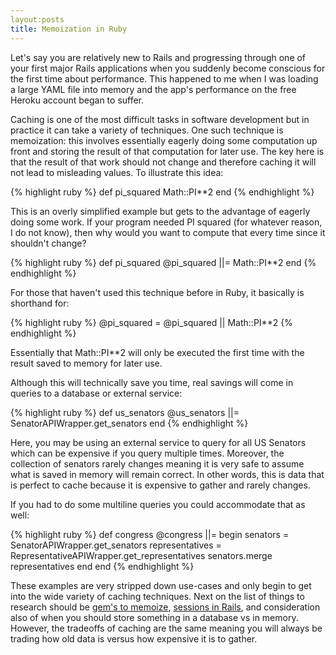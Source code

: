 ```yaml
---
layout:posts
title: Memoization in Ruby
---
```

Let's say you are relatively new to Rails and progressing through one of your first major Rails applications when you suddenly become conscious for the first time about performance. This happened to me when I was loading a large YAML file into memory and the app's performance on the free Heroku account began to suffer.

Caching is one of the most difficult tasks in software development but in practice it can take a variety of techniques. One such technique is memoization: this involves essentially eagerly doing some computation up front and storing the result of that computation for later use. The key here is that the result of that work should not change and therefore caching it will not lead to misleading values. To illustrate this idea:

{% highlight ruby %}
def pi_squared
  Math::PI**2
end
{% endhighlight %}

This is an overly simplified example but gets to the advantage of eagerly doing some work. If your program needed PI squared (for whatever reason, I do not know), then why would you want to compute that every time since it shouldn't change?

{% highlight ruby %}
def pi_squared
  @pi_squared ||= Math::PI**2
end
{% endhighlight %}

For those that haven't used this technique before in Ruby, it basically is shorthand for:

{% highlight ruby %}
 @pi_squared = @pi_squared || Math::PI**2
{% endhighlight %}

Essentially that Math::PI**2 will only be executed the first time with the result saved to memory for later use.

Although this will technically save you time, real savings will come in queries to a database or external service:

{% highlight ruby %}
def us_senators
  @us_senators ||= SenatorAPIWrapper.get_senators
end
{% endhighlight %}

Here, you may be using an external service to query for all US Senators which can be expensive if you query multiple times. Moreover, the collection of senators rarely changes meaning it is very safe to assume what is saved in memory will remain correct. In other words, this is data that is perfect to cache because it is expensive to gather and rarely changes.

If you had to do some multiline queries you could accommodate that as well:

{% highlight ruby %}
def congress
  @congress ||= begin
    senators = SenatorAPIWrapper.get_senators
    representatives = RepresentativeAPIWrapper.get_representatives
    senators.merge representatives
  end
end
{% endhighlight %}

These examples are very stripped down use-cases and only begin to get into the wide variety of caching techniques. Next on the list of things to research should be [gem's to memoize](https://github.com/dkubb/memoizable), [sessions in Rails](http://guides.rubyonrails.org/security.html), and consideration also of when you should store something in a database vs in memory. However, the tradeoffs of caching are the same meaning you will always be trading how old data is versus how expensive it is to gather.

